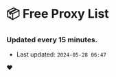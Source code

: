 # :package: Free Proxy List
### Updated every 15 minutes.

- Last updated: `2024-05-28 06:47`

:heart:
